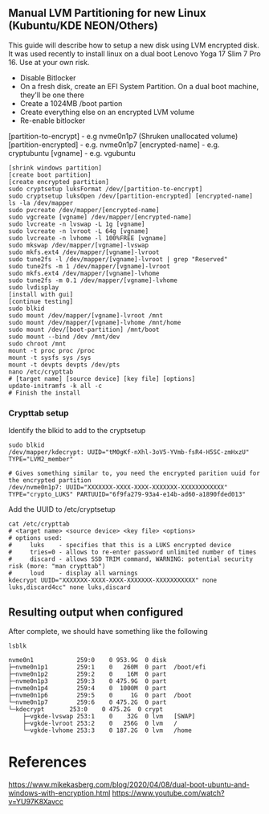 ## Manual LVM Partitioning for new Linux (Kubuntu/KDE NEON/Others)

This guide will describe how to setup a new disk using LVM encrypted disk. It was used recently to install linux on a dual boot Lenovo Yoga 17 Slim 7 Pro 16. Use at your own risk.

- Disable Bitlocker
- On a fresh disk, create an EFI System Partition. On a dual boot machine, they'll be one there
- Create a 1024MB /boot partion
- Create everything else on an encrypted LVM volume
- Re-enable bitlocker

[partition-to-encrypt] - e.g nvme0n1p7 (Shruken unallocated volume)
[partition-encrypted] - e.g. nvme0n1p7
[encrypted-name] - e.g. cryptubuntu
[vgname] - e.g. vgubuntu


```
[shrink windows partition]
[create boot partition]
[create encrypted partition]
sudo cryptsetup luksFormat /dev/[partition-to-encrypt]
sudo cryptsetup luksOpen /dev/[partition-encrypted] [encrypted-name]
ls -la /dev/mapper
sudo pvcreate /dev/mapper/[encrypted-name]
sudo vgcreate [vgname] /dev/mapper/[encrypted-name]
sudo lvcreate -n lvswap -L 1g [vgname]
sudo lvcreate -n lvroot -L 64g [vgname]
sudo lvcreate -n lvhome -l 100%FREE [vgname]
sudo mkswap /dev/mapper/[vgname]-lvswap
sudo mkfs.ext4 /dev/mapper/[vgname]-lvroot
sudo tune2fs -l /dev/mapper/[vgname]-lvroot | grep "Reserved"
sudo tune2fs -m 1 /dev/mapper/[vgname]-lvroot
sudo mkfs.ext4 /dev/mapper/[vgname]-lvhome
sudo tune2fs -m 0.1 /dev/mapper/[vgname]-lvhome
sudo lvdisplay
[install with gui]
[continue testing]
sudo blkid
sudo mount /dev/mapper/[vgname]-lvroot /mnt
sudo mount /dev/mapper/[vgname]-lvhome /mnt/home
sudo mount /dev/[boot-partition] /mnt/boot
sudo mount --bind /dev /mnt/dev
sudo chroot /mnt
mount -t proc proc /proc
mount -t sysfs sys /sys
mount -t devpts devpts /dev/pts
nano /etc/crypttab
# [target name] [source device] [key file] [options]
update-initramfs -k all -c
# Finish the install
```
### Crypttab setup

Identify the blkid to add to the cryptsetup

```
sudo blkid 
/dev/mapper/kdecrypt: UUID="tM0gKf-nXhl-3oV5-YVmb-fsR4-H5SC-zmHxzU" TYPE="LVM2_member"

# Gives something similar to, you need the encrypted parition uuid for the encrypted partition
/dev/nvme0n1p7: UUID="XXXXXXX-XXXX-XXXX-XXXXXXX-XXXXXXXXXXXX" TYPE="crypto_LUKS" PARTUUID="6f9fa279-93a4-e14b-ad60-a1890fded013"

```

Add the UUID to /etc/cryptsetup

```
cat /etc/crypttab 
# <target name> <source device> <key file> <options>
# options used:
#     luks    - specifies that this is a LUKS encrypted device
#     tries=0 - allows to re-enter password unlimited number of times
#     discard - allows SSD TRIM command, WARNING: potential security risk (more: "man crypttab")
#     loud    - display all warnings
kdecrypt UUID="XXXXXXX-XXXX-XXXX-XXXXXXX-XXXXXXXXXXX" none luks,discard4cc" none luks,discard
```

## Resulting output when configured

After complete, we should have something like the following

```
lsblk

nvme0n1            259:0    0 953.9G  0 disk  
├─nvme0n1p1        259:1    0   260M  0 part  /boot/efi
├─nvme0n1p2        259:2    0    16M  0 part  
├─nvme0n1p3        259:3    0 475.9G  0 part  
├─nvme0n1p4        259:4    0  1000M  0 part  
├─nvme0n1p6        259:5    0     1G  0 part  /boot
└─nvme0n1p7        259:6    0 475.2G  0 part  
└─kdecrypt       253:0    0 475.2G  0 crypt 
    ├─vgkde-lvswap 253:1    0    32G  0 lvm   [SWAP]
    ├─vgkde-lvroot 253:2    0   256G  0 lvm   /
    └─vgkde-lvhome 253:3    0 187.2G  0 lvm   /home
```

# References
https://www.mikekasberg.com/blog/2020/04/08/dual-boot-ubuntu-and-windows-with-encryption.html
https://www.youtube.com/watch?v=YU97K8Xavcc
